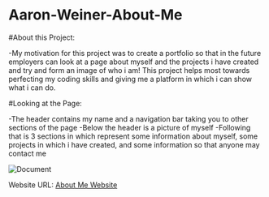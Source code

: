 # Aaron-Weiner-About-Me

#About this Project:
  
  -My motivation for this project was to create a portfolio so that in the future employers can look at a page about myself and the projects i have created and try and form an image of who i am! This project helps most towards perfecting my coding skills and giving me a platform in which i can show what i can do. 
  
#Looking at the Page:
 
  -The header contains my name and a navigation bar taking you to other sections of the page
  -Below the header is a picture of myself
  -Following that is 3 sections in which represent some information about myself, some projects in which i have created, and some information so that anyone may contact me
  
  
![Document](https://user-images.githubusercontent.com/76064269/106518783-62cfc900-64a8-11eb-8709-64159c479451.gif)

Website URL:
  [About Me Website](https://aaronweiner2016.github.io/Aaron-Weiner-About-Me/)
  
